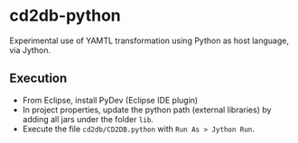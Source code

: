 # cd2db-python

Experimental use of YAMTL transformation using Python as host language, via Jython.

## Execution

* From Eclipse, install PyDev (Eclipse IDE plugin)
* In project properties, update the python path (external libraries) by adding all jars under the folder `lib`.
* Execute the file `cd2db/CD2DB.python` with `Run As > Jython Run`.